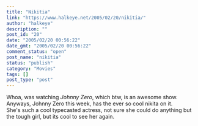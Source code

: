 ```yaml
---
title: "Nikitia"
link: "https://www.halkeye.net/2005/02/20/nikitia/"
author: "halkeye"
description: ""
post_id: "20"
date: "2005/02/20 00:56:22"
date_gmt: "2005/02/20 00:56:22"
comment_status: "open"
post_name: "nikitia"
status: "publish"
category: "Movies"
tags: []
post_type: "post"
---
```


Whoa, was watching _Johnny Zero_, which btw, is an awesome show. Anyways, Johnny Zero this week, has the ever so cool nikita on it.  
She's such a cool typecasted actress, not sure she could do anything but the tough girl, but its cool to see her again.